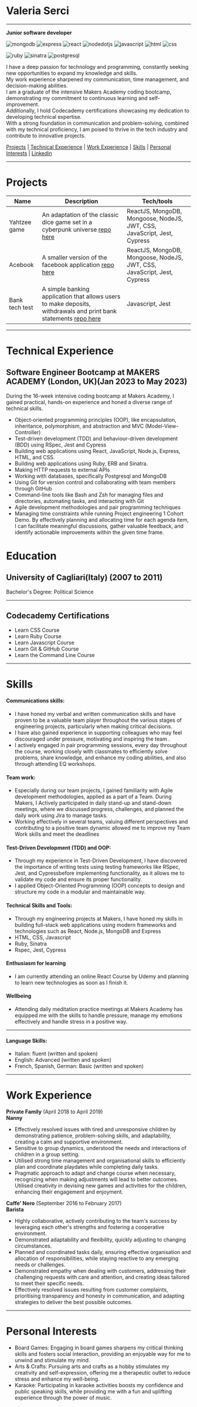 # Valeria Serci
---
**Junior software developer**

![mongodb](https://img.shields.io/badge/MONGODB-brightgreen?style=for-the-badge&logoColor=white&logo=mongodb)
![express](https://img.shields.io/badge/EXPRESS-orange?style=for-the-badge&logoColor=white&logo=express)
![react](https://img.shields.io/badge/REACT-blue?style=for-the-badge&logoColor=white&logo=react)
![nodedotjs](https://img.shields.io/badge/NODE.JS-green?style=for-the-badge&logoColor=white&logo=nodedotjs)
![javascript](https://img.shields.io/badge/JAVASCRIPT-yellow?style=for-the-badge&logoColor=white&logo=javascript)
![html](https://img.shields.io/badge/HTML-orange?style=for-the-badge&logoColor=white&logo=html5)
![css](https://img.shields.io/badge/CSS-blue?style=for-the-badge&logoColor=white&logo=css3)

![ruby](https://img.shields.io/badge/RUBY-red?style=for-the-badge&logoColor=white&logo=ruby)
![sinatra](https://img.shields.io/badge/SINATRA-grey?style=for-the-badge&logoColor=white&logo=rubysinatra)
![postgresql](https://img.shields.io/badge/POSTGRESQL-blue?style=for-the-badge&logoColor=white&logo=postgresql)


I have a deep passion for technology and programming, constantly seeking new opportunities to expand my knowledge and skills. <br />My work experience sharpened my communication, time management, and decision-making abilities.<br /> I am a graduate of the intensive Makers Academy coding bootcamp, demonstrating my commitment to continuous learning and self-improvement.<br /> Additionally, I hold Codecademy certifications showcasing my dedication to developing technical expertise.<br /> With a strong foundation in communication and problem-solving, combined with my technical proficiency, I am poised to thrive in the tech industry and contribute to innovative projects.

[Projects](#projects)   | [Technical Experience](#technical-experience)   | [Work Experience](#work-experience)    | [Skills](#skills)  | [Personal Interests](#personal-interests) | [Linkedin](https://www.linkedin.com/in/valeria-s-45348888/?locale=en_US)

---

# Projects

| Name                         | Description | Tech/tools |
| ---------------------------- | ------------ | ------------------------------------- |
| Yahtzee game | An adaptation of the classic dice game set in a cyberpunk universe [repo here](https://github.com/ValeSer/yahtzee) | ReactJS, MongoDB, Mongoose, NodeJS, JWT, CSS, JavaScript, Jest, Cypress
| Acebook | A smaller version of the facebook application [repo here](https://github.com/ValeSer/acebook-team-fire)  | ReactJS, MongoDB, Mongoose, NodeJS, JWT, CSS, JavaScript, Jest, Cypress |
| Bank tech test | A simple banking application that allows users to make deposits, withdrawals and print bank statements [repo here](https://github.com/ValeSer/bank_tech_test)| Javascript, Jest |

---

# Technical Experience

## Software Engineer Bootcamp at MAKERS ACADEMY (London, UK)(Jan 2023 to May 2023)

During the 16-week intensive coding bootcamp at Makers Academy, I gained practical, hands-on experience and honed a diverse range of technical skills.

+ Object-oriented programming principles (OOP), like encapsulation, inheritance, polymorphism, and abstraction and MVC (Model-View-Controller)
+ Test-driven development (TDD) and behaviour-driven development (BDD) using RSpec, Jest and Cypress
+ Building web applications using React, JavaScript, Node.js, Express, HTML, and CSS.
+ Building web applications using Ruby, ERB and Sinatra.
+ Making HTTP requests to external APIs
+ Working with databases, specifically Postgresql and MongoDB
+ Using Git for version control and collaborating with team members through GitHub
+ Command-line tools like Bash and Zsh for managing files and directories, automating tasks, and interacting with Git
+ Agile development methodologies and pair programming techniques
+ Managing time constraints while running Project engineering 1 Cohort Demo. By effectively planning and allocating time for each agenda item, I can facilitate meaningful discussions, gather valuable feedback, and identify actionable improvements within the given time frame.


# Education

## University of Cagliari(Italy) (2007 to 2011)

Bachelor's Degree: Political Science

---

## Codecademy Certifications 
+ Learn CSS Course
+ Learn Ruby Course
+ Learn Javascript Course
+ Learn Git & GitHub Course
+ Learn the Command Line Course

---

# Skills
#### Communications skills:
+ I have honed my verbal and written communication skills and have proven to be a valuable team player throughout the various stages of engineering projects, particularly when making critical decisions.
+ I have also gained experience in supporting colleagues who may feel discouraged under pressure, motivating and inspiring the team .
+ I actively engaged in pair programming sessions, every day throughout the course, working closely with classmates to efficiently solve problems, share knowledge, and enhance my coding abilities, and also through attending EQ workshops.
 

#### Team work: 
+ Especially during our team projects, I gained familiarity with Agile development methodologies, applied as a part of a Team. During Makers, I Actively participated in daily stand-up and stand-down meetings, where we discussed progress, challenges, and planned the daily work using Jira to manage tasks.
+ Working effectively in several teams, valuing different perspectives and contributing to a positive team dynamic allowed me to improve my Team Work skills and meet the deadlines

#### Test-Driven Development (TDD) and OOP:
+ Through my experience in Test-Driven Development, I have discovered the importance of writing tests using testing frameworks like RSpec, Jest, and Cypressbefore implementing functionality, as it allows me to validate my code and ensure its proper functionality.
+ I applied Object-Oriented Programming (OOP) concepts to design and structure my code in a modular and maintainable way.

#### Technical Skills and Tools:
+ Through my engineering projects at Makers, I have honed my skills in building full-stack web applications using modern frameworks and technologies such as React, Node.js, MongoDB and Express 
+ HTML, CSS, Javascript
+ Ruby, Sinatra
+ Rspec, Jest, Cypress

#### Enthusiasm for learning
+ I am currently attending an online React Course by Udemy and planning to learn new technologies as soon as I finish it.
 
#### Wellbeing 
+ Attending daily meditation practice meetings at Makers Academy has equipped me with the skills to handle pressure, manage my emotions effectively and handle stress in a positive way.

---

#### Language Skills:

+ Italian: fluent (written and spoken)
+ English: Advanced (written and spoken)
+ French, Spanish, German: Basic (written and spoken)

---

# Work Experience

**Private Family** (April 2018 to April 2019)    
**Nanny**
+ Effectively resolved issues with tired and unresponsive children by demonstrating patience, problem-solving skills, and adaptability, creating a calm and supportive environment.
+ Sensitive to group dynamics, understood the needs and interactions of children in a group setting.
+ Utilised strong time management and organisational skills to efficiently plan and coordinate playdates while completing daily tasks.
+ Pragmatic approach to adapt and change course when necessary, recognizing when making adjustments will lead to better outcomes.
Utilised creativity in devising new games and activities for the children, enhancing their engagement and enjoyment.


**Caffe' Nero** (September 2016 to February 2017)   
**Barista**  
+ Highly collaborative, actively contributing to the team's success by leveraging each other's strengths and fostering a cooperative environment.
+ Demonstrated adaptability and flexibility, quickly adjusting to changing circumstances.
+ Planned and coordinated tasks daily, ensuring effective organisation and allocation of responsibilities, while staying reactive to any emerging needs or challenges.
+ Demonstrated empathy when dealing with customers, addressing their challenging requests with care and attention, and creating ideas tailored to meet their specific needs.
+ Effectively resolved issues resulting from customer complaints, prioritising transparency and honesty in communication, and adapting strategies to deliver the best possible outcomes.


---
# Personal Interests

+ Board Games: Engaging in board games sharpens my critical thinking skills and fosters social interaction, providing an enjoyable way for me to unwind and stimulate my mind.
+ Arts & Crafts: Pursuing arts and crafts as a hobby stimulates my creativity and self-expression, offering me a therapeutic outlet to reduce stress and enhance my well-being.
+ Karaoke: Participating in karaoke activities boosts my confidence and public speaking skills, while providing me with a fun and uplifting experience through the power of music.

